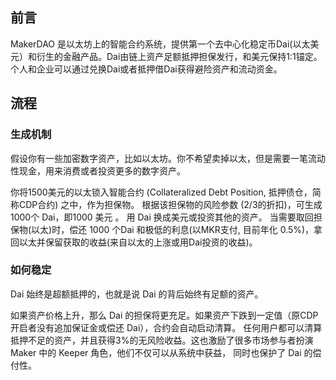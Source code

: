 ## 前言
MakerDAO 是以太坊上的智能合约系统，提供第一个去中心化稳定币Dai(以太美元）和衍生的金融产品。Dai由链上资产足额抵押担保发行，和美元保持1:1锚定。
个人和企业可以通过兑换Dai或者抵押借Dai获得避险资产和流动资金。

## 流程

### 生成机制

假设你有一些加密数字资产，比如以太坊。你不希望卖掉以太，但是需要一笔流动性现金，用来消费或者投资更多的数字资产。

你将1500美元的以太锁入智能合约 (Collateralized Debt Position, 抵押债仓，简称CDP合约) 之中，作为担保物。
根据该担保物的风险参数 (2/3的折扣)，可生成1000个 Dai，即1000 美元 。
用 Dai 换成美元或投资其他的资产。
当需要取回担保物(以太)时，偿还 1000 个Dai 和极低的利息(以MKR支付, 目前年化 0.5%)，拿回以太并保留获取的收益(来自以太的上涨或用Dai投资的收益)。

### 如何稳定


Dai 始终是超额抵押的，也就是说 Dai 的背后始终有足额的资产。

如果资产价格上升，那么 Dai 的担保将更充足。如果资产下跌到一定值（原CDP开启者没有追加保证金或偿还 Dai），合约会自动启动清算。
任何用户都可以清算抵押不足的资产，并且获得3%的无风险收益。这也激励了很多市场参与者扮演 Maker 中的 Keeper 角色，他们不仅可以从系统中获益，
同时也保护了 Dai 的偿付性。


